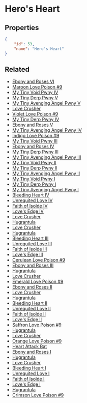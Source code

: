 # Hero's Heart

<no description available>

## Properties

```json
{
    "id": 53,
    "name": "Hero's Heart"
}
```

## Related

- [Ebony and Roses VI](../items/13483-ebony-and-roses-vi.md)
- [Maroon Love Poison #9](../items/13485-maroon-love-poison-9.md)
- [My Tiny Void Pwny IV](../items/13497-my-tiny-void-pwny-iv.md)
- [My Tiny Derp Pwny V](../items/13499-my-tiny-derp-pwny-v.md)
- [My Tiny Avenging Angel Pwny V](../items/13500-my-tiny-avenging-angel-pwny-v.md)
- [Love Crusher](../items/13565-love-crusher.md)
- [Violet Love Poison #9](../items/13484-violet-love-poison-9.md)
- [My Tiny Derp Pwny IV](../items/13496-my-tiny-derp-pwny-iv.md)
- [Ebony and Roses V](../items/13482-ebony-and-roses-v.md)
- [My Tiny Avenging Angel Pwny IV](../items/13498-my-tiny-avenging-angel-pwny-iv.md)
- [Indigo Love Poison #9](../items/5109-indigo-love-poison-9.md)
- [My Tiny Void Pwny III](../items/5122-my-tiny-void-pwny-iii.md)
- [Ebony and Roses IV](../items/3523-ebony-and-roses-iv.md)
- [My Tiny Derp Pwny III](../items/5117-my-tiny-derp-pwny-iii.md)
- [My Tiny Avenging Angel Pwny III](../items/5114-my-tiny-avenging-angel-pwny-iii.md)
- [My Tiny Void Pwny II](../items/5118-my-tiny-void-pwny-ii.md)
- [My Tiny Derp Pwny II](../items/5119-my-tiny-derp-pwny-ii.md)
- [My Tiny Avenging Angel Pwny II](../items/5112-my-tiny-avenging-angel-pwny-ii.md)
- [My Tiny Void Pwny I](../items/5120-my-tiny-void-pwny-i.md)
- [My Tiny Derp Pwny I](../items/5121-my-tiny-derp-pwny-i.md)
- [My Tiny Avenging Angel Pwny I](../items/5110-my-tiny-avenging-angel-pwny-i.md)
- [Bleeding Heart IV](../items/13492-bleeding-heart-iv.md)
- [Unrequited Love IV](../items/13493-unrequited-love-iv.md)
- [Faith of Isolde IV](../items/13494-faith-of-isolde-iv.md)
- [Love's Edge IV](../items/13495-love-s-edge-iv.md)
- [Love Crusher](../items/13564-love-crusher.md)
- [Hugrantula](../items/13491-hugrantula.md)
- [Love Crusher](../items/13563-love-crusher.md)
- [Hugrantula](../items/13490-hugrantula.md)
- [Bleeding Heart III](../items/3522-bleeding-heart-iii.md)
- [Unrequited Love III](../items/3521-unrequited-love-iii.md)
- [Faith of Isolde III](../items/3520-faith-of-isolde-iii.md)
- [Love's Edge III](../items/3519-love-s-edge-iii.md)
- [Cerulean Love Poison #9](../items/5107-cerulean-love-poison-9.md)
- [Ebony and Roses III](../items/3535-ebony-and-roses-iii.md)
- [Hugrantula](../items/13489-hugrantula.md)
- [Love Crusher](../items/13562-love-crusher.md)
- [Emerald Love Poison #9](../items/5106-emerald-love-poison-9.md)
- [Ebony and Roses II](../items/3524-ebony-and-roses-ii.md)
- [Love Crusher](../items/13561-love-crusher.md)
- [Hugrantula](../items/13488-hugrantula.md)
- [Bleeding Heart II](../items/3529-bleeding-heart-ii.md)
- [Unrequited Love II](../items/3528-unrequited-love-ii.md)
- [Faith of Isolde II](../items/3527-faith-of-isolde-ii.md)
- [Love's Edge II](../items/3526-love-s-edge-ii.md)
- [Saffron Love Poison #9](../items/5105-saffron-love-poison-9.md)
- [Hugrantula](../items/13487-hugrantula.md)
- [Love Crusher](../items/13560-love-crusher.md)
- [Orange Love Poison #9](../items/5104-orange-love-poison-9.md)
- [Heart Attack Bat](../items/2265-heart-attack-bat.md)
- [Ebony and Roses I](../items/3525-ebony-and-roses-i.md)
- [Hugrantula](../items/13486-hugrantula.md)
- [Love Crusher](../items/13559-love-crusher.md)
- [Bleeding Heart I](../items/3533-bleeding-heart-i.md)
- [Unrequited Love I](../items/3532-unrequited-love-i.md)
- [Faith of Isolde I](../items/3531-faith-of-isolde-i.md)
- [Love's Edge I](../items/3530-love-s-edge-i.md)
- [Hugrantula](../items/2264-hugrantula.md)
- [Crimson Love Poison #9 ](../items/5103-crimson-love-poison-9.md)

